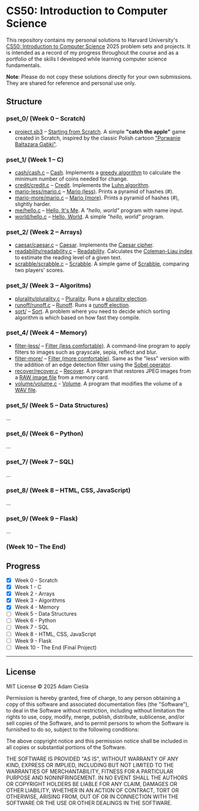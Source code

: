 
# CS50: Introduction to Computer Science

This repository contains my personal solutions to Harvard University's [CS50: Introduction to Computer Science](https://cs50.harvard.edu/x) 2025 problem sets and projects. It is intended as a record of my progress throughout the course and as a portfolio of the skills I developed while learning computer science fundamentals.

**Note**: Please do not copy these solutions directly for your own submissions. They are shared for reference and personal use only.

## Structure

### pset_0/    (Week 0 – Scratch)

- [project.sb3](pset_0/project.sb3) – [Starting from Scratch](https://cs50.harvard.edu/x/psets/0/scratch/). A simple **"catch the apple"** game created in Scratch, inspired by the classic Polish cartoon ["Porwanie Baltazara Gąbki"](https://en.wikipedia.org/wiki/The_Abduction_of_Balthazar_Sponge_(TV_series)).

### pset_1/    (Week 1 – C)

- [cash/cash.c](pset_1/cash/cash.c) – [Cash](https://cs50.harvard.edu/x/psets/1/cash/). Implements a [greedy algorithm](https://en.wikipedia.org/wiki/Greedy_algorithm) to calculate the minimum number of coins needed for change.
- [credit/credit.c](pset_1/credit/credit.c) – [Credit](https://cs50.harvard.edu/x/psets/1/credit/). Implements the [Luhn algorithm](https://en.wikipedia.org/wiki/Luhn_algorithm).
- [mario-less/mario.c](pset_1/mario-less/mario.c) – [Mario (less)](https://cs50.harvard.edu/x/psets/1/mario/less/). Prints a pyramid of hashes (#).
- [mario-more/mario.c](pset_1/mario-more/mario.c) – [Mario (more)](https://cs50.harvard.edu/x/psets/1/mario/more/). Prints a pyramid of hashes (#), slightly harder.
- [me/hello.c](pset_1/me/hello.c) – [Hello, It's Me](https://cs50.harvard.edu/x/psets/1/me/). A *"hello, world"* program with name input.
- [world/hello.c](pset_1/world/hello.c) – [Hello, World](https://cs50.harvard.edu/x/psets/1/world/). A simple *"hello, world"* program.

### pset_2/    (Week 2 – Arrays)

- [caesar/caesar.c](pset_2/caesar/caesar.c) – [Caesar](https://cs50.harvard.edu/x/psets/2/caesar/). Implements the [Caesar cipher](https://en.wikipedia.org/wiki/Caesar_cipher).
- [readability/readability.c](pset_2/readability/readability.c) – [Readability](https://cs50.harvard.edu/x/psets/2/readability/). Calculates the [Coleman-Liau index](https://en.wikipedia.org/wiki/Coleman%E2%80%93Liau_index) to estimate the reading level of a given text.
- [scrabble/scrabble.c](pset_2/scrabble/scrabble.c) – [Scrabble](https://cs50.harvard.edu/x/psets/2/scrabble/). A simple game of [Scrabble](https://en.wikipedia.org/wiki/Scrabble), comparing two players' scores.

### pset_3/    (Week 3 – Algoritms)

- [plurality/plurality.c](pset_3/plurality/plurality.c) – [Plurality](https://cs50.harvard.edu/x/psets/3/plurality/). Runs a [plurality election](https://en.wikipedia.org/wiki/Plurality_voting).
- [runoff/runoff.c](pset_3/runoff/runoff.c) – [Runoff](https://cs50.harvard.edu/x/psets/3/runoff/). Runs a [runoff election](https://en.wikipedia.org/wiki/Instant-runoff_voting).
- [sort/](pset_3/sort) – [Sort](https://cs50.harvard.edu/x/psets/3/sort/). A problem where you need to decide which sorting algorithm is which based on how fast they compile.

### pset_4/    (Week 4 – Memory)

- [filter-less/](pset_4/filter-less/) – [Filter (less comfortable)](https://cs50.harvard.edu/x/psets/4/filter/less/). A command-line program to apply filters to images such as grayscale, sepia, reflect and blur.
- [filter-more/](pset_4/filter-more/) – [Filter (more comfortable)](https://cs50.harvard.edu/x/psets/4/filter/more/). Same as the "less" version with the addition of an edge detection filter using the [Sobel operator](https://en.wikipedia.org/wiki/Sobel_operator).
- [recover/recover.c](pset_4/recover/recover.c) – [Recover](https://cs50.harvard.edu/x/psets/4/recover/). A program that restores JPEG images from a [RAW image file](https://en.wikipedia.org/wiki/Raw_image_format) from a memory card.
- [volume/volume.c](pset_4/volume/volume.c) - [Volume](https://cs50.harvard.edu/x/psets/4/volume/). A program that modifies the volume of a [WAV file](https://docs.fileformat.com/audio/wav/).

### pset_5/    (Week 5 – Data Structures)

...

### pset_6/    (Week 6 – Python)

...

### pset_7/    (Week 7 – SQL)

...

### pset_8/    (Week 8 – HTML, CSS, JavaScript)

...

### pset_9/    (Week 9 – Flask)

...

### (Week 10 – The End)

## Progress

- [x] Week 0 - Scratch
- [x] Week 1 - C
- [x] Week 2 - Arrays
- [x] Week 3 - Algorithms
- [x] Week 4 - Memory
- [ ] Week 5 - Data Structures
- [ ] Week 6 - Python
- [ ] Week 7 - SQL
- [ ] Week 8 - HTML, CSS, JavaScript
- [ ] Week 9 - Flask
- [ ] Week 10 - The End (Final Project)

---

## License

MIT License © 2025 Adam Cieśla

Permission is hereby granted, free of charge, to any person obtaining a copy
of this software and associated documentation files (the "Software"), to deal
in the Software without restriction, including without limitation the rights
to use, copy, modify, merge, publish, distribute, sublicense, and/or sell
copies of the Software, and to permit persons to whom the Software is
furnished to do so, subject to the following conditions:

The above copyright notice and this permission notice shall be included in all
copies or substantial portions of the Software.

THE SOFTWARE IS PROVIDED "AS IS", WITHOUT WARRANTY OF ANY KIND, EXPRESS OR
IMPLIED, INCLUDING BUT NOT LIMITED TO THE WARRANTIES OF MERCHANTABILITY,
FITNESS FOR A PARTICULAR PURPOSE AND NONINFRINGEMENT. IN NO EVENT SHALL THE
AUTHORS OR COPYRIGHT HOLDERS BE LIABLE FOR ANY CLAIM, DAMAGES OR OTHER
LIABILITY, WHETHER IN AN ACTION OF CONTRACT, TORT OR OTHERWISE, ARISING FROM,
OUT OF OR IN CONNECTION WITH THE SOFTWARE OR THE USE OR OTHER DEALINGS IN THE
SOFTWARE.

